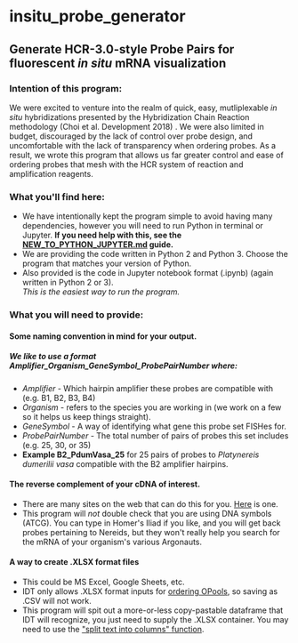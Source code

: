 # insitu_probe_generator
## Generate HCR-3.0-style Probe Pairs for fluorescent *in situ* mRNA visualization

### Intention of this program:

We were excited to venture into the realm of quick, easy, mutliplexable *in situ* hybridizations presented by the Hybridization Chain Reaction methodology (Choi et al. Development 2018) . We were also limited in budget, discouraged by the lack of control over probe design, and uncomfortable with the lack of transparency when ordering probes. As a result, we wrote this program that allows us far greater control and ease of ordering probes that mesh with the HCR system of reaction and amplification reagents.

### What you'll find here:

+ We have intentionally kept the program simple to avoid having many dependencies, however you will need to run Python in terminal or Jupyter. **If you need help with this, see the [NEW_TO_PYTHON_JUPYTER.md](https://github.com/rwnull/insitu_probe_generator/blob/master/NEW_TO_PYTHON_JUPYTER.md) guide.**
+ We are providing the code written in Python 2 and Python 3. Choose the program that matches your version of Python. 
+ Also provided is the code in Jupyter notebook format (.ipynb) (again written in Python 2 or 3).  
  *This is the easiest way to run the program.*

### What you will need to provide:

#### Some naming convention in mind for your output.
##### We like to use a format *Amplifier_Organism_GeneSymbol_ProbePairNumber* where:
  + *Amplifier* - Which hairpin amplifier these probes are compatible with (e.g. B1, B2, B3, B4)
  + *Organism* - refers to the species you are working in (we work on a few so it helps us keep things straight).
  + *GeneSymbol* - A way of identifying what gene this probe set FISHes for.
  + *ProbePairNumber* - The total number of pairs of probes this set includes (e.g. 25, 30, or 35)
  + **Example B2_PdumVasa_25** for 25 pairs of probes to *Platynereis dumerilii vasa* compatible with the B2 amplifier hairpins.

#### The reverse complement of your cDNA of interest.
  + There are many sites on the web that can do this for you. [Here](https://www.bioinformatics.org/sms/rev_comp.html) is one.
  + This program will *not* double check that you are using DNA symbols (ATCG). You can type in Homer's Iliad if you like, and you will get back probes pertaining to Nereids, but they won't really help you search for the mRNA of your organism's various Argonauts.

#### A way to create .XLSX format files
  + This could be MS Excel, Google Sheets, etc. 
  + IDT only allows .XLSX format inputs for [ordering OPools](https://www.idtdna.com/pages/products/custom-dna-rna/dna-oligos/custom-dna-oligos/opools-oligo-pools), so saving as .CSV will not work.
  + This program will spit out a more-or-less copy-pastable dataframe that IDT will recognize, you just need to supply the .XLSX container. You may need to use the ["split text into columns" function](https://support.office.com/en-us/article/split-text-into-different-columns-with-the-convert-text-to-columns-wizard-30b14928-5550-41f5-97ca-7a3e9c363ed7). 
